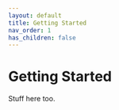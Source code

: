 ```yaml
---
layout: default
title: Getting Started
nav_order: 1
has_children: false
---
```


# Getting Started

Stuff here too.
